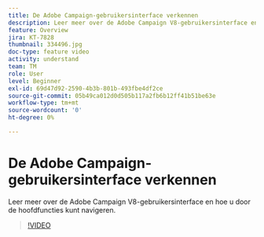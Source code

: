 ```yaml
---
title: De Adobe Campaign-gebruikersinterface verkennen
description: Leer meer over de Adobe Campaign V8-gebruikersinterface en hoe u door de hoofdfuncties kunt navigeren.
feature: Overview
jira: KT-7828
thumbnail: 334496.jpg
doc-type: feature video
activity: understand
team: TM
role: User
level: Beginner
exl-id: 69d47d92-2590-4b3b-801b-493fbe4df2ce
source-git-commit: 05b49ca012d0d505b117a2fb6b12ff41b51be63e
workflow-type: tm+mt
source-wordcount: '0'
ht-degree: 0%

---
```


# De Adobe Campaign-gebruikersinterface verkennen

Leer meer over de Adobe Campaign V8-gebruikersinterface en hoe u door de hoofdfuncties kunt navigeren.

>[!VIDEO](https://video.tv.adobe.com/v/334496?quality=12&learn=on)

